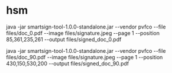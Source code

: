 # hsm


java -jar smartsign-tool-1.0.0-standalone.jar --vendor pvfco --file files/doc_0.pdf --image files/signature.jpeg --page 1 --position 85,361,235,261 --output files/signed_doc_0.pdf

java -jar smartsign-tool-1.0.0-standalone.jar --vendor pvfco --file files/doc_90.pdf --image files/signature.jpeg --page 1 --position 430,150,530,200 --output files/signed_doc_90.pdf
